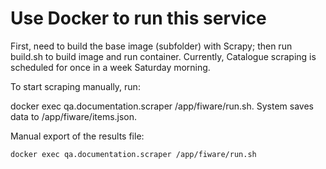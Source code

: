 # Use Docker to run this service


First, need to build the base image (subfolder) with Scrapy; then run build.sh to build image and run container.
Currently, Catalogue scraping is scheduled for once in a week Saturday morning.

To start scraping manually, run:

docker exec qa.documentation.scraper /app/fiware/run.sh. System saves data to /app/fiware/items.json.

Manual export of the results file: 

```docker exec qa.documentation.scraper /app/fiware/run.sh```
